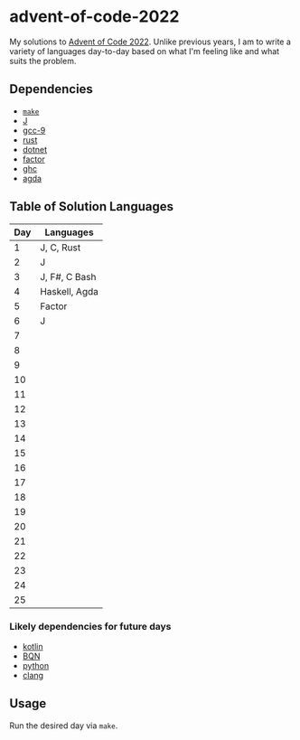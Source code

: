 # advent-of-code-2022

My solutions to [Advent of Code 2022](https://adventofcode.com/2022/).
Unlike previous years, I am to write a variety of languages day-to-day based on what I'm feeling like and what suits the problem.

## Dependencies

- [`make`](https://www.gnu.org/software/make/)
- [J](https://www.jsoftware.com)
- [gcc-9](https://gcc.gnu.org/)
- [rust](https://www.rust-lang.org/)
- [dotnet](https://dotnet.microsoft.com/en-us/)
- [factor](https://factorcode.org/)
- [ghc](https://www.haskell.org/ghcup/)
- [agda](https://wiki.portal.chalmers.se/agda/pmwiki.php)

## Table of Solution Languages

| Day | Languages     |
| --- | ------------- |
|   1 | J, C, Rust    |
|   2 | J             |
|   3 | J, F#, C Bash |
|   4 | Haskell, Agda |
|   5 | Factor        |
|   6 | J             |
|   7 |               |
|   8 |               |
|   9 |               |
|  10 |               |
|  11 |               |
|  12 |               |
|  13 |               |
|  14 |               |
|  15 |               |
|  16 |               |
|  17 |               |
|  18 |               |
|  19 |               |
|  20 |               |
|  21 |               |
|  22 |               |
|  23 |               |
|  24 |               |
|  25 |               |


### Likely dependencies for future days

- [kotlin](https://kotlinlang.org/)
- [BQN](https://mlochbaum.github.io/BQN/)
- [python](https://www.python.org/)
- [clang](https://clang.llvm.org/)

## Usage

Run the desired day via `make`.
